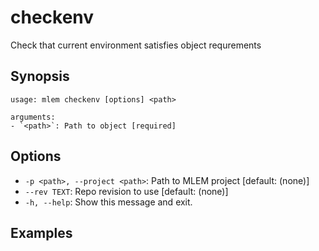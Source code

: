 # checkenv

Check that current environment satisfies object requrements

## Synopsis

```usage
usage: mlem checkenv [options] <path>

arguments:
- `<path>`: Path to object [required]
```

## Options

- `-p <path>, --project <path>`: Path to MLEM project [default: (none)]
- `--rev TEXT`: Repo revision to use [default: (none)]
- `-h, --help`: Show this message and exit.

## Examples